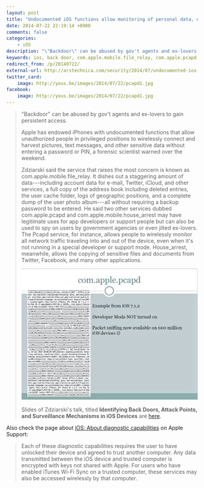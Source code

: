 ```yaml
---
layout: post
title: "Undocumented iOS functions allow monitoring of personal data, expert says"
date: 2014-07-22 22:19:14 +0900
comments: false
categories:
    - iOS
description: "\"Backdoor\" can be abused by gov't agents and ex-lovers to gain persistent access."
keywords: ios, back door, com.apple.mobile.file_relay, com.apple.pcapd, com.apple.mobile.house_arrest, diagnostic capabilities
redirect_from: /p/20140722/
external-url: http://arstechnica.com/security/2014/07/undocumented-ios-functions-allow-monitoring-of-personal-data-expert-says/
twitter_card:
    image: http://yous.be/images/2014/07/22/pcapd1.jpg
facebook:
    image: http://yous.be/images/2014/07/22/pcapd1.jpg
---
```


> "Backdoor" can be abused by gov't agents and ex-lovers to gain persistent access.
>
> Apple has endowed iPhones with undocumented functions that allow unauthorized people in privileged positions to wirelessly connect and harvest pictures, text messages, and other sensitive data without entering a password or PIN, a forensic scientist warned over the weekend.
>
> Zdziarski said the service that raises the most concern is known as com.apple.mobile.file_relay. It dishes out a staggering amount of data---including account data for e-mail, Twitter, iCloud, and other services, a full copy of the address book including deleted entries, the user cache folder, logs of geographic positions, and a complete dump of the user photo album---all without requiring a backup password to be entered. He said two other services dubbed com.apple.pcapd and com.apple.mobile.house_arrest may have legitimate uses for app developers or support people but can also be used to spy on users by government agencies or even jilted ex-lovers. The Pcapd service, for instance, allows people to wirelessly monitor all network traffic traveling into and out of the device, even when it's not running in a special developer or support mode. House_arrest, meanwhile, allows the copying of sensitive files and documents from Twitter, Facebook, and many other applications.
>
> ![com.apple.pcapd](/images/2014/07/22/pcapd1.jpg "com.apple.pcapd")
>
> Slides of Zdziarski's talk, titled **Identifying Back Doors, Attack Points, and Surveillance Mechanisms in iOS Devices** are [here](https://pentest.com/ios_backdoors_attack_points_surveillance_mechanisms.pdf).

Also check the page about [iOS: About diagnostic capabilities](http://support.apple.com/kb/HT6331) on Apple Support:

> Each of these diagnostic capabilities requires the user to have unlocked their device and agreed to trust another computer. Any data transmitted between the iOS device and trusted computer is encrypted with keys not shared with Apple. For users who have enabled iTunes Wi-Fi Sync on a trusted computer, these services may also be accessed wirelessly by that computer.
